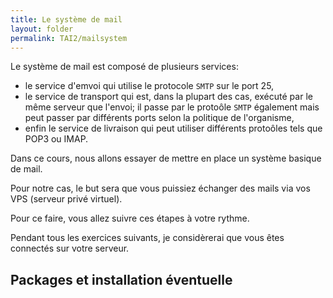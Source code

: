 ```yaml
---
title: Le système de mail
layout: folder
permalink: TAI2/mailsystem
---
```


Le système de mail est composé de plusieurs services:

- le service d'emvoi qui utilise le protocole `SMTP` sur le port 25,
- le service de transport qui est, dans la plupart des cas, exécuté par le
  même serveur que l'envoi; il passe par le protoôle `SMTP` également mais
  peut passer par différents ports selon la politique de l'organisme,
- enfin le service de livraison qui peut utiliser différents protoôles tels
  que POP3 ou IMAP.

Dans ce cours, nous allons essayer de mettre en place un système basique de
mail.

Pour notre cas, le but sera que vous puissiez échanger des mails via vos
VPS (serveur privé virtuel).

Pour ce faire, vous allez suivre ces étapes à votre rythme.

Pendant tous les exercices suivants, je considèrerai que vous êtes
connectés sur votre serveur.

## Packages et installation éventuelle


